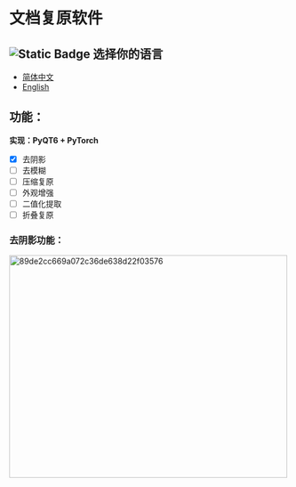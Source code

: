 # 文档复原软件

## ![Static Badge](https://img.shields.io/badge/Language-语言-8A2BE2) 选择你的语言

- [简体中文](readme/readme_CN.md)
- [English](readme/readme_EN.md)

## 功能：
**实现：PyQT6 + PyTorch**

- [x] 去阴影
- [ ] 去模糊
- [ ] 压缩复原
- [ ] 外观增强
- [ ] 二值化提取
- [ ] 折叠复原

### 去阴影功能：
<img src="https://github.com/user-attachments/assets/4950bd15-5fac-48b2-a70b-1dbf2425ee28" alt="89de2cc669a072c36de638d22f03576" width=500 height=400/>

